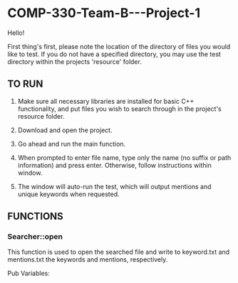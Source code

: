# COMP-330-Team-B---Project-1

Hello!

First thing's first, please note the location of the directory of files you would like
to test. If you do not have a specified directory, you may use the test directory within
the projects 'resource' folder.

## TO RUN

1) Make sure all necessary libraries are installed for basic C++ functionality, and put files you wish to search through in the project's resource folder.

2) Download and open the project.

3) Go ahead and run the main function.

4) When prompted to enter file name, type only the name (no suffix or path information) and press enter. Otherwise, follow instructions within window.

5) The window will auto-run the test, which will output mentions and unique keywords when requested. 


## FUNCTIONS

### Searcher::open

This function is used to open the searched file and write to keyword.txt and mentions.txt the keywords and mentions, respectively.

Pub Variables:




